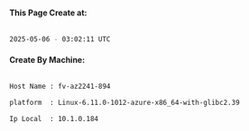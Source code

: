 
   
#### This Page Create at:

```bash

2025-05-06 - 03:02:11 UTC

```

#### Create By Machine:

```bash

Host Name : fv-az2241-894

platform  : Linux-6.11.0-1012-azure-x86_64-with-glibc2.39

Ip Local  : 10.1.0.184

```

